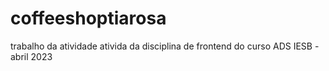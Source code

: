 # coffeeshoptiarosa
trabalho da atividade ativida da disciplina de frontend do curso ADS IESB - abril 2023

